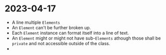 # 2023-04-17

* A line multiple `Elements`
* An `Element` can't be further broken up.
* Each `Element` instance can format itself into a line of text.
* An `Element` might or might not have sub-`Elements` athough those shall be `private` and not accessible outside of the class.
*
